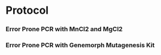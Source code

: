 # Protocol

### Error Prone PCR with MnCl2 and MgCl2


### Error Prone PCR with Genemorph Mutagenesis Kit
